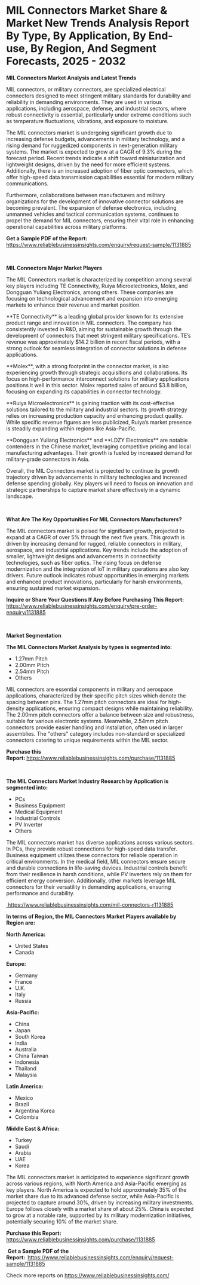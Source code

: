 <p><h1>MIL Connectors Market Share & Market New Trends Analysis Report By Type, By Application, By End-use, By Region, And Segment Forecasts, 2025 - 2032</h1></p><p><strong>MIL Connectors Market Analysis and Latest Trends</strong></p>
<p><p>MIL connectors, or military connectors, are specialized electrical connectors designed to meet stringent military standards for durability and reliability in demanding environments. They are used in various applications, including aerospace, defense, and industrial sectors, where robust connectivity is essential, particularly under extreme conditions such as temperature fluctuations, vibrations, and exposure to moisture.</p><p>The MIL connectors market is undergoing significant growth due to increasing defense budgets, advancements in military technology, and a rising demand for ruggedized components in next-generation military systems. The market is expected to grow at a CAGR of 9.3% during the forecast period. Recent trends indicate a shift toward miniaturization and lightweight designs, driven by the need for more efficient systems. Additionally, there is an increased adoption of fiber optic connectors, which offer high-speed data transmission capabilities essential for modern military communications.</p><p>Furthermore, collaborations between manufacturers and military organizations for the development of innovative connector solutions are becoming prevalent. The expansion of defense electronics, including unmanned vehicles and tactical communication systems, continues to propel the demand for MIL connectors, ensuring their vital role in enhancing operational capabilities across military platforms.</p></p>
<p><strong>Get a Sample PDF of the Report:&nbsp;</strong> <a href="https://www.reliablebusinessinsights.com/enquiry/request-sample/1131885?utm_campaign=2330&utm_medium=2&utm_source=Github&utm_content=ia&utm_term=11022025&utm_id=mil-connectors">https://www.reliablebusinessinsights.com/enquiry/request-sample/1131885</a></p>
<p>&nbsp;</p>
<p><strong>MIL Connectors Major Market Players</strong></p>
<p><p>The MIL Connectors market is characterized by competition among several key players including TE Connectivity, Ruiya Microelectronics, Molex, and Dongguan Yuliang Electronics, among others. These companies are focusing on technological advancement and expansion into emerging markets to enhance their revenue and market position.</p><p>**TE Connectivity** is a leading global provider known for its extensive product range and innovation in MIL connectors. The company has consistently invested in R&D, aiming for sustainable growth through the development of connectors that meet stringent military specifications. TE’s revenue was approximately $14.2 billion in recent fiscal periods, with a strong outlook for seamless integration of connector solutions in defense applications.</p><p>**Molex**, with a strong footprint in the connector market, is also experiencing growth through strategic acquisitions and collaborations. Its focus on high-performance interconnect solutions for military applications positions it well in this sector. Molex reported sales of around $3.8 billion, focusing on expanding its capabilities in connector technology.</p><p>**Ruiya Microelectronics** is gaining traction with its cost-effective solutions tailored to the military and industrial sectors. Its growth strategy relies on increasing production capacity and enhancing product quality. While specific revenue figures are less publicized, Ruiya’s market presence is steadily expanding within regions like Asia-Pacific.</p><p>**Dongguan Yuliang Electronics** and **LDZY Electronics** are notable contenders in the Chinese market, leveraging competitive pricing and local manufacturing advantages. Their growth is fueled by increased demand for military-grade connectors in Asia.</p><p>Overall, the MIL Connectors market is projected to continue its growth trajectory driven by advancements in military technologies and increased defense spending globally. Key players will need to focus on innovation and strategic partnerships to capture market share effectively in a dynamic landscape.</p></p>
<p>&nbsp;</p>
<p><strong>What Are The Key Opportunities For MIL Connectors Manufacturers?</strong></p>
<p><p>The MIL connectors market is poised for significant growth, projected to expand at a CAGR of over 5% through the next five years. This growth is driven by increasing demand for rugged, reliable connectors in military, aerospace, and industrial applications. Key trends include the adoption of smaller, lightweight designs and advancements in connectivity technologies, such as fiber optics. The rising focus on defense modernization and the integration of IoT in military operations are also key drivers. Future outlook indicates robust opportunities in emerging markets and enhanced product innovations, particularly for harsh environments, ensuring sustained market expansion.</p></p>
<p><strong>Inquire or Share Your Questions If Any Before Purchasing This Report:</strong> <a href="https://www.reliablebusinessinsights.com/enquiry/pre-order-enquiry/1131885?utm_campaign=2330&utm_medium=2&utm_source=Github&utm_content=ia&utm_term=11022025&utm_id=mil-connectors">https://www.reliablebusinessinsights.com/enquiry/pre-order-enquiry/1131885</a></p>
<p>&nbsp;</p>
<p><strong>Market Segmentation</strong></p>
<p><strong>The MIL Connectors Market Analysis by types is segmented into:</strong></p>
<p><ul><li>1.27mm Pitch</li><li>2.00mm Pitch</li><li>2.54mm Pitch</li><li>Others</li></ul></p>
<p><p>MIL connectors are essential components in military and aerospace applications, characterized by their specific pitch sizes which denote the spacing between pins. The 1.27mm pitch connectors are ideal for high-density applications, ensuring compact designs while maintaining reliability. The 2.00mm pitch connectors offer a balance between size and robustness, suitable for various electronic systems. Meanwhile, 2.54mm pitch connectors provide easier handling and installation, often used in larger assemblies. The "others" category includes non-standard or specialized connectors catering to unique requirements within the MIL sector.</p></p>
<p><strong>Purchase this Report:&nbsp;</strong><a href="https://www.reliablebusinessinsights.com/purchase/1131885?utm_campaign=2330&utm_medium=2&utm_source=Github&utm_content=ia&utm_term=11022025&utm_id=mil-connectors">https://www.reliablebusinessinsights.com/purchase/1131885</a></p>
<p>&nbsp;</p>
<p><strong>The MIL Connectors Market Industry Research by Application is segmented into:</strong></p>
<p><ul><li>PCs</li><li>Business Equipment</li><li>Medical Equipment</li><li>Industrial Controls</li><li>PV Inverter</li><li>Others</li></ul></p>
<p><p>The MIL connectors market has diverse applications across various sectors. In PCs, they provide robust connections for high-speed data transfer. Business equipment utilizes these connectors for reliable operation in critical environments. In the medical field, MIL connectors ensure secure and durable connections in life-saving devices. Industrial controls benefit from their resilience in harsh conditions, while PV inverters rely on them for efficient energy conversion. Additionally, other markets leverage MIL connectors for their versatility in demanding applications, ensuring performance and durability.</p></p>
<p><a href="https://www.reliablebusinessinsights.com/mil-connectors-r1131885?utm_campaign=2330&utm_medium=2&utm_source=Github&utm_content=ia&utm_term=11022025&utm_id=mil-connectors">&nbsp;https://www.reliablebusinessinsights.com/mil-connectors-r1131885</a></p>
<p><strong>In terms of Region, the MIL Connectors Market Players available by Region are:</strong></p>
<p>
    <p> <strong> North America: </strong>
        <ul>
            <li>United States</li>
            <li>Canada</li>
        </ul>
        </p> 
    <p> <strong> Europe: </strong>
        <ul>
            <li>Germany</li>
            <li>France</li>
            <li>U.K.</li>
            <li>Italy</li>
            <li>Russia</li>
        </ul>
        </p> 
    <p> <strong> Asia-Pacific: </strong>
        <ul>
            <li>China</li>
            <li>Japan</li>
            <li>South Korea</li>
            <li>India</li>
            <li>Australia</li>
            <li>China Taiwan</li>
            <li>Indonesia</li>
            <li>Thailand</li>
            <li>Malaysia</li>
        </ul>
        </p> 
    <p> <strong> Latin America: </strong>
        <ul>
            <li>Mexico</li>
            <li>Brazil</li>
            <li>Argentina Korea</li>
            <li>Colombia</li>
        </ul>
        </p> 
    <p> <strong> Middle East & Africa: </strong>
        <ul>
            <li>Turkey</li>
            <li>Saudi</li>
            <li>Arabia</li>
            <li>UAE</li>
            <li>Korea</li>
        </ul>
    </p>
    </p>
<p><p>The MIL connectors market is anticipated to experience significant growth across various regions, with North America and Asia-Pacific emerging as key players. North America is expected to hold approximately 35% of the market share due to its advanced defense sector, while Asia-Pacific is projected to capture around 30%, driven by increasing military investments. Europe follows closely with a market share of about 25%. China is expected to grow at a notable rate, supported by its military modernization initiatives, potentially securing 10% of the market share.</p></p>
<p><strong>Purchase this Report: </strong><a href="https://www.reliablebusinessinsights.com/purchase/1131885?utm_campaign=2330&utm_medium=2&utm_source=Github&utm_content=ia&utm_term=11022025&utm_id=mil-connectors">https://www.reliablebusinessinsights.com/purchase/1131885</a></p>
<p>&nbsp;<strong>Get a Sample PDF of the Report:&nbsp;&nbsp;</strong><a href="https://www.reliablebusinessinsights.com/enquiry/request-sample/1131885?utm_campaign=2330&utm_medium=2&utm_source=Github&utm_content=ia&utm_term=11022025&utm_id=mil-connectors">https://www.reliablebusinessinsights.com/enquiry/request-sample/1131885</a></p>
<p><strong></strong></p>
<p>Check more reports on <a href="https://www.reliablebusinessinsights.com/?utm_campaign=2330&utm_medium=2&utm_source=Github&utm_content=ia&utm_term=11022025&utm_id=mil-connectors">https://www.reliablebusinessinsights.com/</a></p>